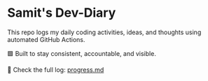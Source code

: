 # Samit's Dev-Diary
This repo logs my daily coding activities, ideas, and thoughts using automated GitHub Actions.

🟩 Built to stay consistent, accountable, and visible.

📖 Check the full log: [progress.md](./progress.md)
